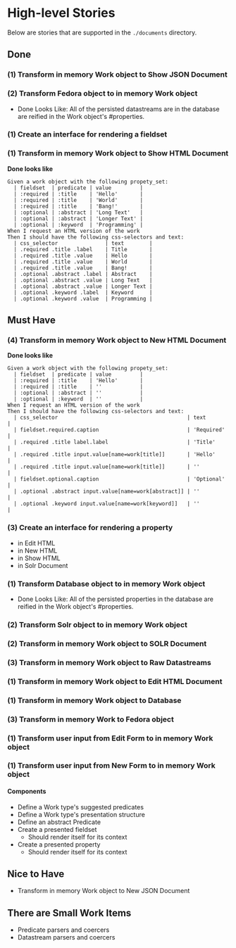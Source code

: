 # High-level Stories

Below are stories that are supported in the `./documents` directory.

## Done

### (1) Transform in memory Work object to Show JSON Document

### (2) Transform Fedora object to in memory Work object

  * Done Looks Like: All of the persisted datastreams are in the database are reified in the Work object's #properties.

### (1) Create an interface for rendering a fieldset

### (1) Transform in memory Work object to Show HTML Document

**Done looks like**

```gherkin
Given a work object with the following propety_set:
  | fieldset  | predicate | value         |
  | :required | :title    | 'Hello'       |
  | :required | :title    | 'World'       |
  | :required | :title    | 'Bang!'       |
  | :optional | :abstract | 'Long Text'   |
  | :optional | :abstract | 'Longer Text' |
  | :optional | :keyword  | 'Programming' |
When I request an HTML version of the work
Then I should have the following css-selectors and text:
  | css_selector               | text        |
  | .required .title .label    | Title       |
  | .required .title .value    | Hello       |
  | .required .title .value    | World       |
  | .required .title .value    | Bang!       |
  | .optional .abstract .label | Abstract    |
  | .optional .abstract .value | Long Text   |
  | .optional .abstract .value | Longer Text |
  | .optional .keyword .label  | Keyword     |
  | .optional .keyword .value  | Programming |
```

## Must Have

### (4) Transform in memory Work object to New HTML Document

**Done looks like**

```gherkin
Given a work object with the following propety_set:
  | fieldset  | predicate | value         |
  | :required | :title    | 'Hello'       |
  | :required | :title    | ''            |
  | :optional | :abstract | ''            |
  | :optional | :keyword  | ''            |
When I request an HTML version of the work
Then I should have the following css-selectors and text:
  | css_selector                                         | text       |
  | fieldset.required.caption                            | 'Required' |
  | .required .title label.label                         | 'Title'    |
  | .required .title input.value[name=work[title]]       | 'Hello'    |
  | .required .title input.value[name=work[title]]       | ''         |
  | fieldset.optional.caption                            | 'Optional' |
  | .optional .abstract input.value[name=work[abstract]] | ''         |
  | .optional .keyword input.value[name=work[keyword]]   | ''         |
```

### (3) Create an interface for rendering a property

  * in Edit HTML
  * in New HTML
  * in Show HTML
  * in Solr Document

### (1) Transform Database object to in memory Work object

  * Done Looks Like: All of the persisted properties in the database are reified in the Work object's #properties.

### (2) Transform Solr object to in memory Work object

### (2) Transform in memory Work object to SOLR Document
### (3) Transform in memory Work object to Raw Datastreams
### (1) Transform in memory Work object to Edit HTML Document
### (1) Transform in memory Work object to Database
### (3) Transform in memory Work to Fedora object
### (1) Transform user input from Edit Form to in memory Work object
### (1) Transform user input from New Form to in memory Work object

#### Components

* Define a Work type's suggested predicates
* Define a Work type's presentation structure
* Define an abstract Predicate
* Create a presented fieldset
  * Should render itself for its context
* Create a presented property
  * Should render itself for its context

## Nice to Have

* Transform in memory Work object to New JSON Document

## There are Small Work Items

* Predicate parsers and coercers
* Datastream parsers and coercers